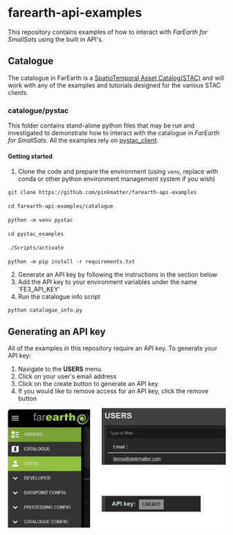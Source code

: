 # farearth-api-examples
This repository contains examples of how to interact with *FarEarth for SmallSats* using the built in API's.

## Catalogue
The catalogue in FarEarth is a [SpatioTemporal Asset Catalog(STAC)](https://stacspec.org) and will work with any of the examples and tutorials designed for the various STAC clients.

### catalogue/pystac
This folder contains stand-alone python files that may be run and investigated to demonstrate how to interact with the catalogue in *FarEarth for SmallSats*. All the examples rely on [pystac_client](https://github.com/stac-utils/pystac-client).

#### Getting started
1. Clone the code and prepare the environment (using `venv`, replace with conda or other python environment management system if you wish)
```
git clone https://github.com/pinkmatter/farearth-api-examples

cd farearth-api-examples/catalogue

python -m venv pystac

cd pystac_examples

./Scripts/activate

python -m pip install -r requirements.txt
```
2. Generate an API key by following the instructions in the section below
3. Add the API key to your environment variables under the name 'FE3_API_KEY'
4. Run the catalogue info script
```
python catalogue_info.py
```

## Generating an API key
All of the examples in this repository require an API key. To generate your API key:

1. Navigate to the **USERS** menu.
2. Click on your user's email address
3. Click on the create button to generate an API key
4. If you would like to remove access for an API key, click the remove button

![User menu selection.](/assets/user_menu.png)